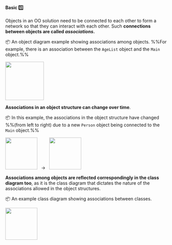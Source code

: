 <link rel="stylesheet" href="{{baseUrl}}/css/textbook.css">

<div class="website-content">

<div id="title">

#### Basic :one:

</div>

<div id="body">

Objects in an OO solution need to be connected to each other to form a network so that they can interact with each other. Such **connections between objects are called _associations_.**

<dynamic-panel src="../../../uml/objectDiagrams/associations/what/full.md" header=":mortar_board: UML → Object Diagrams → Associations → What"></dynamic-panel>

<p/>

<tip-box>

:package: An object diagram example showing associations among objects. %%For example, there is an association between the `AgeList` object and the `Main` object.%%

<img src="{{baseUrl}}/oopDesign/associations/basic/images/completeStructure.png" height="120" />

</tip-box>

**Associations in an object structure can change over time**.

<tip-box>

:package: In this example, the associations in the object structure have changed %%(from left to right) due to a new `Person` object being connected to the `Main` object.%%

<img src="{{baseUrl}}/oopDesign/associations/basic/images/ageListCalculator.png" height="100" /> &nbsp; → &nbsp; 
<img src="{{baseUrl}}/oopDesign/associations/basic/images/ageListCalculatorAdam.png" height="100" />

</tip-box>

**Associations among objects are reflected correspondingly in the class diagram too**, as it is the class diagram that dictates the nature of the associations allowed in the object structures.

<dynamic-panel src="../../../uml/classDiagrams/associations/basic/full.md" header=":mortar_board: UML → Class Diagrams → Associations → Basic"/>

<tip-box> 

:package: An example class diagram showing associations between classes.

<img src="{{baseUrl}}/oopDesign/associations/basic/images/ageListCalculatorPerson.png" height="100" />
<p/>

</tip-box>

</div>

<div id="extras">
</div>

</div>
